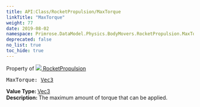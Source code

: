 ```yaml
---
title: API:Class/RocketPropulsion/MaxTorque
linkTitle: "MaxTorque"
weight: 77
date: 2019-08-02
namespace: Primrose.DataModel.Physics.BodyMovers.RocketPropulsion.MaxTorque
deprecated: false
no_list: true
toc_hide: true
---
```

Property of <a href="/docs/api-reference/Class/RocketPropulsion"><img src="/icons/silk/rocket.png"/>&nbsp;RocketPropulsion</a>
<pre class="method-declaration">
MaxTorque: <a class="type" href="/docs/api-reference/DataType/Vec3">Vec3</a></pre>
<b>Value Type: </b>
<a class="type" href="/docs/api-reference/DataType/Vec3">Vec3</a>
<br/>
<b>Description: </b>
The maximum amount of torque that can be applied.

